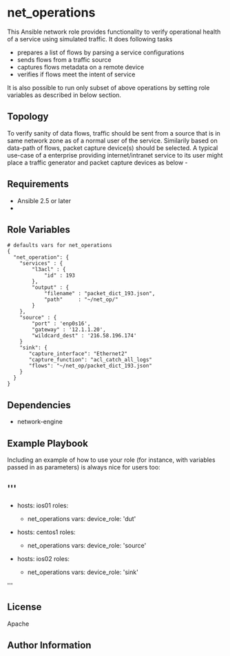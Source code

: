 net_operations
=========

This Ansible network role provides functionality to verify operational health of a service using simulated traffic. It does following tasks
- prepares a list of flows by parsing a service configurations
- sends flows from a traffic source
- captures flows metadata on a remote device
- verifies if flows meet the intent of service

It is also possible to run only subset of above operations by setting role variables as described in below section.

Topology
---------
To verify sanity of data flows, traffic should be sent from a source that is in same network zone as of a normal user of the service. Similarily based on data-path of flows, packet capture device(s) should be selected. A typical use-case of a enterprise providing internet/intranet service to its user might place a traffic generator and packet capture devices as below -




Requirements
------------

- Ansible 2.5 or later
- 

Role Variables
--------------

```
# defaults vars for net_operations
{
  "net_operation": {
    "services" : {
        "l3acl" : {
            "id" : 193
        },
        "output" : {
            "filename" : "packet_dict_193.json",
            "path"     : "~/net_op/"
        }
    },
    "source" : {
        "port" : 'enp0s16',
        "gateway" : '12.1.1.20',
        "wildcard_dest" : '216.58.196.174'
    }
    "sink": {
       "capture_interface": "Ethernet2"
       "capture_function": "acl_catch_all_logs"
       "flows": "~/net_op/packet_dict_193.json" 
    }
  }
}
```

Dependencies
------------

- network-engine

Example Playbook
----------------

Including an example of how to use your role (for instance, with variables passed in as parameters) is always nice for users too:

'''
---
- hosts: ios01
  roles:
    - net_operations
  vars:
    device_role: 'dut'

- hosts: centos1
  roles:
    - net_operations
  vars:
    device_role: 'source'
    
- hosts: ios02
  roles:
    - net_operations
  vars:
    device_role: 'sink'
    
'''

License
-------

Apache

Author Information
------------------
